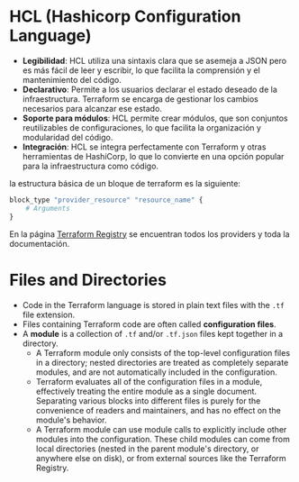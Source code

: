 # HCL (Hashicorp Configuration Language)

* **Legibilidad**: HCL utiliza una sintaxis clara que se asemeja a JSON pero es más fácil de leer y escribir, lo que facilita la comprensión y el mantenimiento del código.
* **Declarativo**: Permite a los usuarios declarar el estado deseado de la infraestructura. Terraform se encarga de gestionar los cambios necesarios para alcanzar ese estado.
* **Soporte para módulos**: HCL permite crear módulos, que son conjuntos reutilizables de configuraciones, lo que facilita la organización y modularidad del código.
* **Integración**: HCL se integra perfectamente con Terraform y otras herramientas de HashiCorp, lo que lo convierte en una opción popular para la infraestructura como código.

la estructura básica de un bloque de terraform es la siguiente:

```terraform
block_type "provider_resource" "resource_name" {
    # Arguments
}
```

En la página [Terraform Registry](https://registry.terraform.io/) se encuentran todos los providers y toda la documentación.

# Files and Directories

* Code in the Terraform language is stored in plain text files with the `.tf` file extension.
* Files containing Terraform code are often called **configuration files**.
* A **module** is a collection of `.tf` and/or `.tf.json` files kept together in a directory.
  * A Terraform module only consists of the top-level configuration files in a directory; nested directories are treated as completely separate modules, and are not automatically included in the configuration.
  * Terraform evaluates all of the configuration files in a module, effectively treating the entire module as a single document. Separating various blocks into different files is purely for the convenience of readers and maintainers, and has no effect on the module's behavior.
  * A Terraform module can use module calls to explicitly include other modules into the configuration. These child modules can come from local directories (nested in the parent module's directory, or anywhere else on disk), or from external sources like the Terraform Registry.